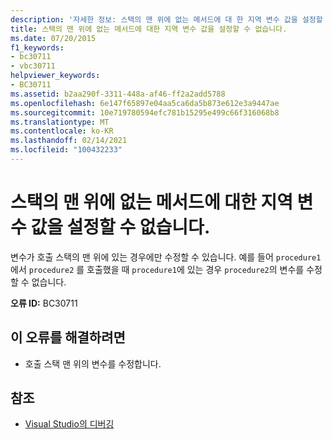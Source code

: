 ```yaml
---
description: '자세한 정보: 스택의 맨 위에 없는 메서드에 대 한 지역 변수 값을 설정할 수 없습니다.'
title: 스택의 맨 위에 없는 메서드에 대한 지역 변수 값을 설정할 수 없습니다.
ms.date: 07/20/2015
f1_keywords:
- bc30711
- vbc30711
helpviewer_keywords:
- BC30711
ms.assetid: b2aa290f-3311-448a-af46-ff2a2add5788
ms.openlocfilehash: 6e147f65897e04aa5ca6da5b873e612e3a9447ae
ms.sourcegitcommit: 10e719780594efc781b15295e499c66f316068b8
ms.translationtype: MT
ms.contentlocale: ko-KR
ms.lasthandoff: 02/14/2021
ms.locfileid: "100432233"
---
```

# <a name="cannot-set-the-value-of-a-local-variable-for-a-method-that-is-not-at-the-top-of-the-stack"></a>스택의 맨 위에 없는 메서드에 대한 지역 변수 값을 설정할 수 없습니다.

변수가 호출 스택의 맨 위에 있는 경우에만 수정할 수 있습니다. 예를 들어 `procedure1` 에서 `procedure2` 를 호출했을 때 `procedure1`에 있는 경우 `procedure2`의 변수를 수정할 수 없습니다.  
  
 **오류 ID:** BC30711  
  
## <a name="to-correct-this-error"></a>이 오류를 해결하려면  
  
- 호출 스택 맨 위의 변수를 수정합니다.  
  
## <a name="see-also"></a>참조

- [Visual Studio의 디버깅](/visualstudio/debugger/debugger-feature-tour)
